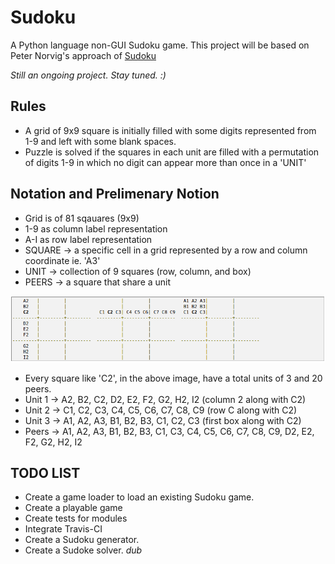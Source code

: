# Sudoku
A Python language non-GUI Sudoku game.
This project will be based on Peter Norvig's approach of [Sudoku](https://norvig.com/sudoku.html)

*Still an ongoing project. Stay tuned. :)*

## Rules
- A grid of 9x9 square is initially filled with some digits represented from 1-9 and left with some blank spaces.
- Puzzle is solved if the squares in each unit are filled with a permutation of digits 1-9 in which no digit can appear more than once in a 'UNIT'

## Notation and Prelimenary Notion
- Grid is of 81 sqauares (9x9)
- 1-9 as column label representation
- A-I as row label representation
- SQUARE -> a specific cell in a grid represented by a row and column coordinate ie. 'A3'
- UNIT -> collection of 9 squares (row, column, and box)
- PEERS -> a square that share a unit

![](https://raw.githubusercontent.com/kirbysebastian/Sudoku/master/img/unit_vs_peer.png)

- Every square like 'C2', in the above image, have a total units of 3 and 20 peers.
- Unit 1 -> A2, B2, C2, D2, E2, F2, G2, H2, I2 (column 2 along with C2)
- Unit 2 -> C1, C2, C3, C4, C5, C6, C7, C8, C9 (row C along with C2)
- Unit 3 -> A1, A2, A3, B1, B2, B3, C1, C2, C3 (first box along with C2)
- Peers  -> A1, A2, A3, B1, B2, B3, C1, C3, C4, C5, C6, C7, C8, C9, D2, E2, F2, G2, H2, I2

## TODO LIST
- Create a game loader to load an existing Sudoku game.
- Create a playable game
- Create tests for modules
- Integrate Travis-CI
- Create a Sudoku generator.
- Create a Sudoke solver. *dub* 
